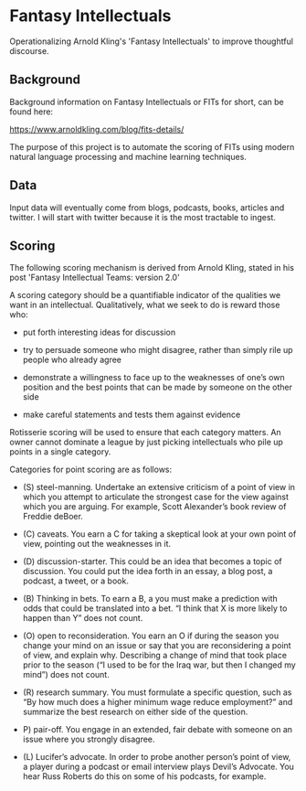 # Fantasy Intellectuals
Operationalizing Arnold Kling's 'Fantasy Intellectuals' to improve thoughtful discourse.

## Background

Background information on Fantasy Intellectuals or FITs for short, can be found here:

https://www.arnoldkling.com/blog/fits-details/

The purpose of this project is to automate the scoring of FITs using modern natural language processing and machine learning techniques.

## Data

Input data will eventually come from blogs, podcasts, books, articles and twitter. I will start with twitter because it is the most tractable to ingest.

## Scoring

The following scoring mechanism is derived from Arnold Kling, stated in his post 'Fantasy Intellectual Teams: version 2.0'

A scoring category should be a quantifiable indicator of the qualities we want in an intellectual. Qualitatively, what we seek to do is reward those who:

* put forth interesting ideas for discussion

* try to persuade someone who might disagree, rather than simply rile up people who already agree

* demonstrate a willingness to face up to the weaknesses of one’s own position and the best points that can be made by someone on the other side

* make careful statements and tests them against evidence

Rotisserie scoring will be used to ensure that each category matters. An owner cannot dominate a league by just picking intellectuals who pile up points in a single category.

Categories for point scoring are as follows:

* (S) steel-manning. Undertake an extensive criticism of a point of view in which you attempt to articulate the strongest case for the view against which you are arguing. For example, Scott Alexander’s book review of Freddie deBoer.

* (C) caveats. You earn a C for taking a skeptical look at your own point of view, pointing out the weaknesses in it.

* (D) discussion-starter. This could be an idea that becomes a topic of discussion. You could put the idea forth in an essay, a blog post, a podcast, a tweet, or a book.

* (B) Thinking in bets. To earn a B, a you must make a prediction with odds that could be translated into a bet. “I think that X is more likely to happen than Y” does not count.

* (O) open to reconsideration. You earn an O if during the season you change your mind on an issue or say that you are reconsidering a point of view, and explain why. Describing a change of mind that took place prior to the season (“I used to be for the Iraq war, but then I changed my mind”) does not count.

* (R) research summary. You must formulate a specific question, such as “By how much does a higher minimum wage reduce employment?” and summarize the best research on either side of the question.

* P) pair-off. You engage in an extended, fair debate with someone on an issue where you strongly disagree.

* (L) Lucifer’s advocate. In order to probe another person’s point of view, a player during a podcast or email interview plays Devil’s Advocate. You hear Russ Roberts do this on some of his podcasts, for example.